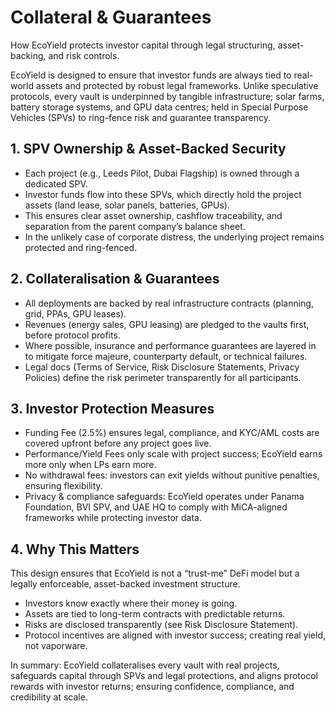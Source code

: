 # Collateral & Guarantees

How EcoYield protects investor capital through legal structuring,
asset-backing, and risk controls.

EcoYield is designed to ensure that investor funds are always tied to
real-world assets and protected by robust legal frameworks. Unlike
speculative protocols, every vault is underpinned by tangible
infrastructure; solar farms, battery storage systems, and GPU data
centres; held in Special Purpose Vehicles (SPVs) to ring-fence risk and
guarantee transparency.

## 1. SPV Ownership & Asset-Backed Security

- Each project (e.g., Leeds Pilot, Dubai Flagship) is owned through a
dedicated SPV.
- Investor funds flow into these SPVs, which directly hold the project
assets (land lease, solar panels, batteries, GPUs).
- This ensures clear asset ownership, cashflow traceability, and
separation from the parent company’s balance sheet.
- In the unlikely case of corporate distress, the underlying project
remains protected and ring-fenced.

## 2. Collateralisation & Guarantees

- All deployments are backed by real infrastructure contracts
(planning, grid, PPAs, GPU leases).
- Revenues (energy sales, GPU leasing) are pledged to the vaults first,
before protocol profits.
- Where possible, insurance and performance guarantees are layered in to
mitigate force majeure, counterparty default, or technical failures.
- Legal docs (Terms of Service, Risk Disclosure Statements, Privacy
Policies) define the risk perimeter transparently for all participants.

## 3. Investor Protection Measures

- Funding Fee (2.5%) ensures legal, compliance, and KYC/AML costs are
covered upfront before any project goes live.
- Performance/Yield Fees only scale with project success; EcoYield
earns more only when LPs earn more.
- No withdrawal fees: investors can exit yields without punitive
penalties, ensuring flexibility.
- Privacy & compliance safeguards: EcoYield operates under Panama
Foundation, BVI SPV, and UAE HQ to comply with MiCA-aligned frameworks
while protecting investor data.

## 4. Why This Matters

This design ensures that EcoYield is not a “trust-me” DeFi model but a
legally enforceable, asset-backed investment structure.
- Investors know exactly where their money is going.
- Assets are tied to long-term contracts with predictable returns.
- Risks are disclosed transparently (see Risk Disclosure Statement).
- Protocol incentives are aligned with investor success; creating real
yield, not vaporware.

In summary: EcoYield collateralises every vault with real projects,
safeguards capital through SPVs and legal protections, and aligns
protocol rewards with investor returns; ensuring confidence,
compliance, and credibility at scale.
